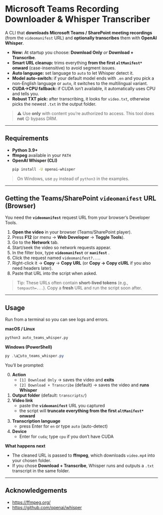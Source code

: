 # Microsoft Teams Recording Downloader & Whisper Transcriber

A CLI that **downloads Microsoft Teams / SharePoint meeting recordings** (from the `videomanifest` URL) and **optionally transcribes** them with **OpenAI Whisper**.

- **New:** At startup you choose: **Download Only** _or_ **Download + Transcribe**.  
- **Smart URL cleanup:** trims everything **from the first `altManifest*` onward** (case-insensitive) to avoid segment issues.  
- **Auto language:** set language to `auto` to let Whisper detect it.  
- **Model auto-switch:** if your default model ends with `.en` and you pick a non-English language or `auto`, it switches to the multilingual variant.  
- **CUDA→CPU fallback:** if CUDA isn’t available, it automatically uses CPU and tells you.  
- **Robust TXT pick:** after transcribing, it looks for `video.txt`, otherwise picks the newest `.txt` in the output folder.

> ⚠️ Use **only** with content you’re authorized to access. This tool does **not** 😉 bypass DRM.

---

## Requirements

- **Python 3.9+**
- **ffmpeg** available in your `PATH`
- **OpenAI Whisper (CLI)**  
  ```bash
  pip install -U openai-whisper
  ```

> On Windows, use `py` instead of `python3` in the examples.

---

## Getting the Teams/SharePoint `videomanifest` URL (Browser)

You need the **`videomanifest`** request URL from your browser’s Developer Tools.

1. **Open the video** in your browser (Teams/SharePoint player).  
2. Press **F12** (or menu → **Web Developer** → **Toggle Tools**).  
3. Go to the **Network** tab.  
4. Start/seek the video so network requests appear.  
5. In the filter box, type **`videomanifest`** or **`manifest`** .  
6. Click the request named `videomanifest?...`.  
7. Right-click it → **Copy** → **Copy URL** (or **Copy → Copy cURL** if you also need headers later).  
8. Paste that URL into the script when asked.

> Tip: These URLs often contain **short-lived tokens** (e.g., `tempauth=...`). Copy a **fresh** URL and run the script soon after.

---

## Usage

Run from a terminal so you can see logs and errors.

**macOS / Linux**
```bash
python3 auto_teams_whisper.py
```

**Windows (PowerShell)**
```powershell
py .\auto_teams_whisper.py
```

You’ll be prompted:

0. **Action**  
   - `[1] Download Only` → saves the video and **exits**  
   - `[2] Download + Transcribe` (default) → saves the video and **runs Whisper**
1. **Output folder** (default: `transcripts/`)
2. **Video link**  
   - paste the **`videomanifest`** URL you captured
   - the script will **truncate everything from the first `altManifest*` onward**
3. **Transcription language**  
   - press Enter for `en` or type `auto` (auto-detect)
4. **Device**  
   - Enter for `cuda`; type `cpu` if you don’t have CUDA

**What happens next**

- The cleaned URL is passed to **ffmpeg**, which downloads `video.mp4` into your chosen folder.  
- If you chose **Download + Transcribe**, Whisper runs and outputs a `.txt` transcript in the same folder.

---

## Acknowledgements

- https://ffmpeg.org/
- https://github.com/openai/whisper


